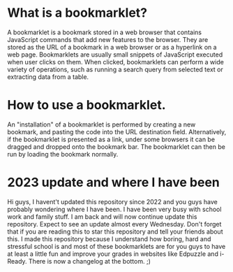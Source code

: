 # What is a bookmarklet?

A bookmarklet is a bookmark stored in a web browser that contains JavaScript commands that add new features to the browser. They are stored as the URL of a bookmark in a web browser or as a hyperlink on a web page. Bookmarklets are usually small snippets of JavaScript executed when user clicks on them. When clicked, bookmarklets can perform a wide variety of operations, such as running a search query from selected text or extracting data from a table.
 
 
 
 
 
 
 
 
 
 
 
 
# How to use a bookmarklet.

An "installation" of a bookmarklet is performed by creating a new bookmark, and pasting the code into the URL destination field. Alternatively, if the bookmarklet is presented as a link, under some browsers it can be dragged and dropped onto the bookmark bar. The bookmarklet can then be run by loading the bookmark normally.




# 2023 update and where I have been

Hi guys, I havent't updated this repository since 2022 and you guys have probably wondering where I have been. I have been very busy with school work and family stuff. I am back and will now continue update this repository. Expect to see an update almost every Wednesday. Don't forget that if you are reading this to star this repository and tell your friends about this. I made this repository because I understand how boring, hard and stressful school is and most of these bookmarklets are for you guys to have at least a little fun and improve your grades in websites like Edpuzzle and i-Ready. There is now a changelog at the bottom. ;)
